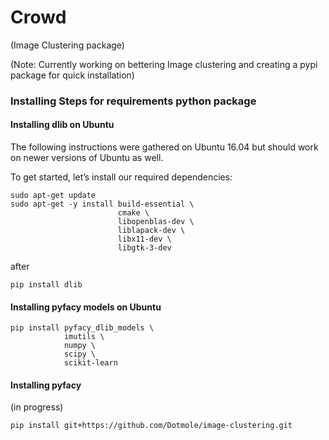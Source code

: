 # Crowd 
(Image Clustering package)

(Note: Currently working on bettering Image clustering and creating a pypi package for quick installation)

### Installing Steps for requirements python package
#### Installing dlib on Ubuntu
The following instructions were gathered on Ubuntu 16.04 but should work on newer versions of Ubuntu as well.

To get started, let’s install our required dependencies:

```
sudo apt-get update
sudo apt-get -y install build-essential \
                        cmake \
                        libopenblas-dev \
                        liblapack-dev \
                        libx11-dev \
                        libgtk-3-dev
```
after
```
pip install dlib
```
#### Installing pyfacy models on Ubuntu

```
pip install pyfacy_dlib_models \
            imutils \
            numpy \
            scipy \
            scikit-learn
```

#### Installing pyfacy
(in progress)
```
pip install git+https://github.com/Dotmole/image-clustering.git
```
